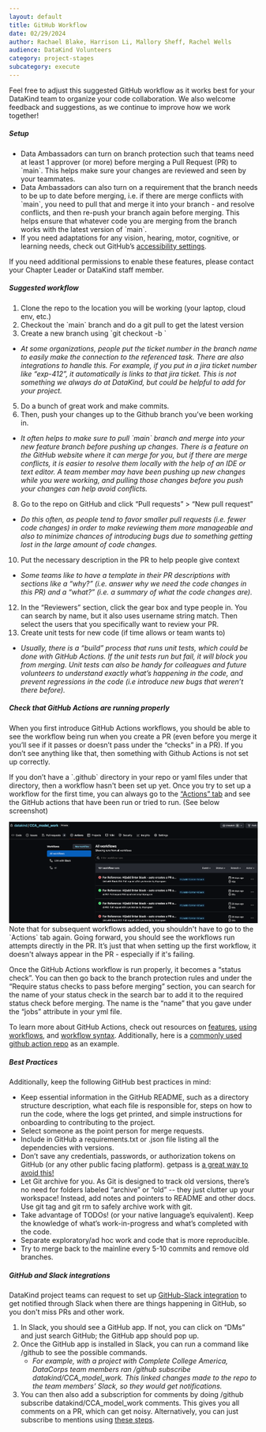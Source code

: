 ```yaml
---
layout: default
title: GitHub Workflow
date: 02/29/2024
author: Rachael Blake, Harrison Li, Mallory Sheff, Rachel Wells
audience: DataKind Volunteers
category: project-stages
subcategory: execute
---
```


Feel free to adjust this suggested GitHub workflow as it works best for your DataKind team to organize your code collaboration. We also welcome feedback and suggestions, as we continue to improve how we work together!


##### Setup


* Data Ambassadors can turn on branch protection such that teams need at least 1 approver (or more) before merging a Pull Request (PR) to \`main\`. This helps make sure your changes are reviewed and seen by your teammates.
* Data Ambassadors can also turn on a requirement that the branch needs to be up to date before merging, i.e. if there are merge conflicts with \`main\`, you need to pull that and merge it into your branch \- and resolve conflicts, and then re\-push your branch again before merging. This helps ensure that whatever code you are merging from the branch works with the latest version of \`main\`.
* If you need adaptations for any vision, hearing, motor, cognitive, or learning needs, check out GitHub’s [accessibility settings](https://docs.github.com/en/account-and-profile/setting-up-and-managing-your-personal-account-on-github/managing-user-account-settings/managing-accessibility-settings).


If you need additional permissions to enable these features, please contact your Chapter Leader or DataKind staff member. 


##### Suggested workflow


1. Clone the repo to the location you will be working (your laptop, cloud env, etc.)
2. Checkout the \`main\` branch and do a git pull to get the latest version
3. Create a new branch using \`git checkout \-b \`
* *At some organizations, people put the ticket number in the branch name to easily make the connection to the referenced task. There are also integrations to handle this. For example, if you put in a jira ticket number like “exp\-412”, it automatically is links to that jira ticket. This is not something we always do at DataKind, but could be helpful to add for your project.*

5. Do a bunch of great work and make commits.
6. Then, push your changes up to the Github branch you’ve been working in.
* *It often helps to make sure to pull \`main\` branch and merge into your new feature branch before pushing up changes. There is a feature on the GitHub website where it can merge for you, but if there are merge conflicts, it is easier to resolve them locally with the help of an IDE or text editor. A team member may have been pushing up new changes while you were working, and pulling those changes before you push your changes can help avoid conflicts.*

8. Go to the repo on GitHub and click “Pull requests” \> “New pull request”
* *Do this often, as people tend to favor smaller pull requests (i.e. fewer code changes) in order to make reviewing them more manageable and also to minimize chances of introducing bugs due to something getting lost in the large amount of code changes.*

10. Put the necessary description in the PR to help people give context
* *Some teams like to have a template in their PR descriptions with sections like a “why?” (i.e. answer why we need the code changes in this PR) and a “what?” (i.e. a summary of what the code changes are).*

12. In the “Reviewers” section, click the gear box and type people in. You can search by name, but it also uses username string match. Then select the users that you specifically want to review your PR.
13. Create unit tests for new code (if time allows or team wants to)
* *Usually, there is a “build” process that runs unit tests, which could be done with GitHub Actions. If the unit tests run but fail, it will block you from merging. Unit tests can also be handy for colleagues and future volunteers to understand exactly what’s happening in the code, and prevent regressions in the code (i.e introduce new bugs that weren’t there before).*

##### Check that GitHub Actions are running properly


When you first introduce GitHub Actions workflows, you should be able to see the workflow being run when you create a PR (even before you merge it you’ll see if it passes or doesn’t pass under the “checks” in a PR). If you don’t see anything like that, then something with Github Actions is not set up correctly. 



If you don’t have a \`.github\` directory in your repo or yaml files under that directory, then a workflow hasn't been set up yet. Once you try to set up a workflow for the first time, you can always go to the [“Actions” tab](https://github.com/datakind/CCA_model_work/actions) and see the GitHub actions that have been run or tried to run. (See below screenshot)


![](assets/img/execute_Picture1.png)
Note that for subsequent workflows added, you shouldn't have to go to the \`Actions\` tab again. Going forward, you should see the workflows run attempts directly in the PR. It’s just that when setting up the first workflow, it doesn't always appear in the PR \- especially if it's failing.


Once the GitHub Actions workflow is run properly, it becomes a “status check”. You can then go back to the branch protection rules and under the “Require status checks to pass before merging” section, you can search for the name of your status check in the search bar to add it to the required status check before merging. The name is the “name” that you gave under the “jobs” attribute in your yml file.


To learn more about GitHub Actions, check out resources on [features](https://github.com/features/actions), [using workflows](https://docs.github.com/en/actions/using-workflows), and [workflow syntax](https://docs.github.com/en/actions/using-workflows/workflow-syntax-for-github-actions). Additionally, here is a [commonly used github action repo](https://github.com/actions/checkout) as an example.


##### Best Practices


Additionally, keep the following GitHub best practices in mind:


* Keep essential information in the GitHub README, such as a directory structure description, what each file is responsible for, steps on how to run the code, where the logs get printed, and simple instructions for onboarding to contributing to the project.
* Select someone as the point person for merge requests.
* Include in GitHub a requirements.txt or .json file listing all the dependencies with versions.
* Don’t save any credentials, passwords, or authorization tokens on GitHub (or any other public facing platform). getpass is [a great way to avoid this!](https://docs.python.org/3/library/getpass.html)
* Let Git archive for you. As Git is designed to track old versions, there’s no need for folders labeled “archive” or “old” \-\- they just clutter up your workspace! Instead, add notes and pointers to README and other docs. Use git tag and git rm to safely archive work with git.
* Take advantage of TODOs! (or your native language’s equivalent). Keep the knowledge of what’s work\-in\-progress and what’s completed with the code.
* Separate exploratory/ad hoc work and code that is more reproducible.
* Try to merge back to the mainline every 5\-10 commits and remove old branches.


##### GitHub and Slack integrations


DataKind project teams can request to set up [GitHub\-Slack integration](https://github.com/integrations/slack) to get notified through Slack when there are things happening in GitHub, so you don't miss PRs and other work.


1. In Slack, you should see a GitHub app. If not, you can click on “DMs” and just search GitHub; the GitHub app should pop up.
2. Once the GitHub app is installed in Slack, you can run a command like /github to see the possible commands.
	* *For example, with a project with Complete College America, DataCorps team members ran /github subscribe datakind/CCA\_model\_work. This linked changes made to the repo to the team members’ Slack, so they would get notifications.*
3. You can then also add a subscription for comments by doing /github subscribe datakind/CCA\_model\_work comments. This gives you all comments on a PR, which can get noisy. Alternatively, you can just subscribe to mentions using [these steps](https://stackoverflow.com/questions/48217234/get-a-slack-notification-if-mentioned-on-github).